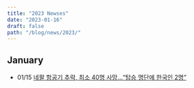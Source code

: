 ```yaml
---
title: "2023 Newses"
date: "2023-01-16"
draft: false
path: "/blog/news/2023/"
---
```


## January

* 01/15 [네팔 항공기 추락, 최소 40명 사망…“탑승 명단에 한국인 2명”
](http://www.chosun.com//international/international_general/2023/01/15/RGAOLQ3PXRER3A423LIUUIIGAM/)